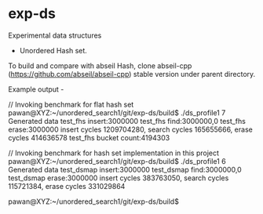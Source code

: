 # exp-ds
Experimental data structures
- Unordered Hash set.

To build and compare with abseil Hash, clone abseil-cpp (https://github.com/abseil/abseil-cpp) stable version under parent
directory.

Example output -

// Invoking benchmark for flat hash set
pawan@XYZ:~/unordered_search1/git/exp-ds/build$ ./ds_profile1 7
Generated data
test_fhs insert:3000000
test_fhs find:3000000,0
test_fhs erase:3000000
insert cycles 1209704280, search cycles 165655666, erase cycles 414636578
test_fhs bucket count:4194303

// Invoking benchmark for hash set implementation in this project
pawan@XYZ:~/unordered_search1/git/exp-ds/build$ ./ds_profile1 6
Generated data
test_dsmap insert:3000000
test_dsmap find:3000000,0
test_dsmap erase:3000000
insert cycles 383763050, search cycles 115721384, erase cycles 331029864

pawan@XYZ:~/unordered_search1/git/exp-ds/build$
